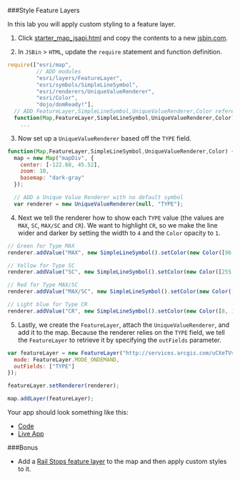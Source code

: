 ###Style Feature Layers

In this lab you will apply custom styling to a feature layer.

1. Click [starter_map_jsapi.html](src/starter_map_jsapi.html) and copy the contents to a new [jsbin.com](http://jsbin.com).

2. In `JSBin` > `HTML`, update the `require` statement and function definition.

  ```javascript
  require(["esri/map",
           // ADD modules 
           "esri/layers/FeatureLayer",
           "esri/symbols/SimpleLineSymbol",
           "esri/renderers/UniqueValueRenderer",
           "esri/Color",
           "dojo/domReady!"],
    // ADD FeatureLayer,SimpleLineSymbol,UniqueValueRenderer,Color references
    function(Map,FeatureLayer,SimpleLineSymbol,UniqueValueRenderer,Color) {
      ...
  ```

3. Now set up a `UniqueValueRenderer` based off the `TYPE` field.

  ```javascript
  function(Map,FeatureLayer,SimpleLineSymbol,UniqueValueRenderer,Color) {
    map = new Map("mapDiv", {
      center: [-122.68, 45.52],
      zoom: 10,
      basemap: "dark-gray"
    });

    // ADD a Unique Value Renderer with no default symbol
    var renderer = new UniqueValueRenderer(null, "TYPE");
  ```

4. Next we tell the renderer how to show each `TYPE` value (the values are `MAX`, `SC`, `MAX/SC` and `CR`). We want to highlight `CR`, so we make the line wider and darker by setting the width to `4` and the `Color` opacity to `1`.

  ```javascript
  // Green for Type MAX
  renderer.addValue("MAX", new SimpleLineSymbol().setColor(new Color([96, 219, 34, 0.8])));

  // Yellow for Type SC
  renderer.addValue("SC", new SimpleLineSymbol().setColor(new Color([255, 255, 34, 0.8])));

  // Red for Type MAX/SC
  renderer.addValue("MAX/SC", new SimpleLineSymbol().setColor(new Color([238, 71, 71, 0.8])));

  // Light blue for Type CR
  renderer.addValue("CR", new SimpleLineSymbol().setColor(new Color([8, 197, 249, 1])).setWidth(4));
  ```

5. Lastly, we create the `FeatureLayer`, attach the `UniqueValueRenderer`, and add it to the map. Because the renderer relies on the `TYPE` field, we tell the `FeatureLayer` to retrieve it by specifying the `outFields` parameter.

  ```javascript
  var featureLayer = new FeatureLayer("http://services.arcgis.com/uCXeTVveQzP4IIcx/arcgis/rest/services/PDX_Rail_Lines/FeatureServer/0", {
    mode: FeatureLayer.MODE_ONDEMAND,
    outFields: ["TYPE"]
  });

  featureLayer.setRenderer(renderer);

  map.addLayer(featureLayer);
  ```

Your app should look something like this:
 * [Code](src/style_feature_layer_jsapi.html)
 * [Live App](http://esri.github.io/geodev-hackerlabs/develop/jsapi3/src/style_feature_layer_jsapi.html)

###Bonus
 * Add a [Rail Stops feature layer](http://services.arcgis.com/uCXeTVveQzP4IIcx/ArcGIS/rest/services/PDX_Rail_Stops/FeatureServer/0) to the map and then apply custom styles to it.
